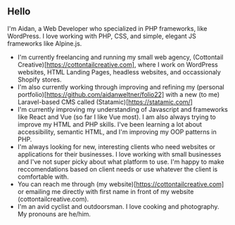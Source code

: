 ## Hello
I'm Aidan, a Web Developer who specialized in PHP frameworks, like WordPress. I love working with PHP, CSS, and simple, elegant JS frameworks like Alpine.js.
- I'm currently freelancing and running my small web agency, (Cottontail Creative)[https://cottontailcreative.com], where I work on WordPress websites, HTML Landing Pages, headless websites, and occassionaly Shopify stores.
- I'm also currently working through improving and refining my (personal portfolio)[https://github.com/aidanweltner/folio22] with a new \(to me\) Laravel-based CMS called (Statamic)[https://statamic.com/]
- I'm currently improving my understanding of Javascript and frameworks like React and Vue \(so far I like Vue most\). I am also always trying to improve my HTML and PHP skills. I've been learning a lot about accessibility, semantic HTML, and I'm improving my OOP patterns in PHP.
- I'm always looking for new, interesting clients who need websites or applications for their businesses. I love working with small businesses and I've not super picky about what platform to use. I'm happy to make reccomendations based on client needs or use whatever the client is comfortable with.
- You can reach me through (my website)[https://cottontailcreative.com] or emailing me directly with first name in front of my website \(cottontailcreative.com\).
- I'm an avid cyclist and outdoorsman. I love cooking and photography. My pronouns are he/him.